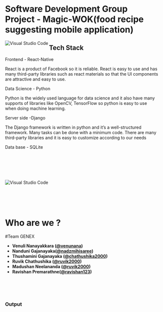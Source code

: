 # Software Development Group Project - Magic-WOK(food recipe suggesting mobile application)



<img align="left" alt="Visual Studio Code" width="auto" src="https://user-images.githubusercontent.com/66440787/118847393-52265000-b8eb-11eb-8436-06b4d1ca6c7e.gif" />


## Tech Stack

Frontend - React-Native

React is a product of Facebook so it is reliable. React is easy to use and has many third-party libraries such as react materials so that the UI components are attractive and easy to use.


Data Science - Python

Python is the widely used language for data science and it also have many supports of libraries like OpenCV, TensorFlow so python is easy to use when doing machine learning.


Server side -Django

The Django framework is written in python and it’s a well-structured framework. Many tasks can be done with a minimum code. There are many third-party libraries and it is easy to customize according to our needs


Data base - SQLite
<br>
<br>
<br>
<br>
<br>
<br>


<img align="left" alt="Visual Studio Code" width="auto" src="https://user-images.githubusercontent.com/66440787/118846131-0921cc00-b8ea-11eb-9972-2191deeeaa6a.jpg" />
<div></div>

<br>
<br>
<br>
<br>
<br>









# Who are we ?

#Team GENEX



- **Venuli  Nanayakkara ([@venunana](https://github.com/venunana))** 
- **Nanduni Gajanayaka([@nadzmihisaree](https://github.com/nadzmihisaree))**
- **Thushamini Gajanayaka ([@chathushika2000](https://github.com/chathushika2000))**
- **Ruvik Chathushika ([@ruvik2000](https://github.com/ruvik2000))** 
- **Madushan Neelananda ([@ruvik2000](https://github.com/madushan1299))**
- **Ravishan Premarathne([@ravishan123](https://github.com/ravishan123))** 









<br />
<br />


<br />

### Output

<br />
<br />

